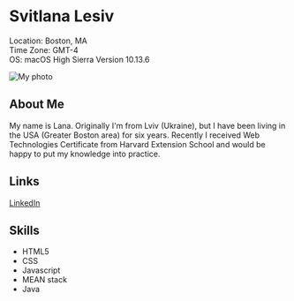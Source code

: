 # Svitlana Lesiv
Location: Boston, MA  
Time Zone: GMT-4   
OS: macOS High Sierra Version 10.13.6

![My photo](http://svitlanalesiv.me/portfolio/img/photo.jpg)

## About Me
My name is Lana. Originally I'm from Lviv (Ukraine), but I have been living in the USA (Greater Boston area) for six years. 
Recently I received Web Technologies Certificate from Harvard Extension School and would be happy to put my knowledge into practice.

## Links
[LinkedIn](https://www.linkedin.com/in/svitlana-lesiv-32137955/)


## Skills
- HTML5 
- CSS 
- Javascript
- MEAN stack
- Java 
